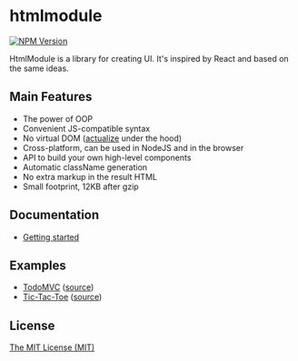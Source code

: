 # htmlmodule

[![NPM Version](https://img.shields.io/npm/v/htmlmodule.svg)](https://www.npmjs.com/package/htmlmodule)

HtmlModule is a library for creating UI.
It's inspired by React and based on the same ideas.

## Main Features

- The power of OOP
- Convenient JS-compatible syntax
- No virtual DOM ([actualize](https://www.npmjs.com/package/actualize) under the hood)
- Cross-platform, can be used in NodeJS and in the browser
- API to build your own high-level components
- Automatic className generation
- No extra markup in the result HTML
- Small footprint, 12KB after gzip

## Documentation

- [Getting started](https://github.com/aristov/htmlmodule/wiki/Getting-started)

## Examples

- [TodoMVC](https://aristov.github.io/htmlmodule-todomvc) ([source](https://github.com/aristov/htmlmodule-todomvc))
- [Tic-Tac-Toe](https://aristov.github.io/htmlmodule-tictactoe) ([source](https://github.com/aristov/htmlmodule-tictactoe))

## License

[The MIT License (MIT)](https://raw.githubusercontent.com/aristov/htmlmodule/master/LICENSE)
